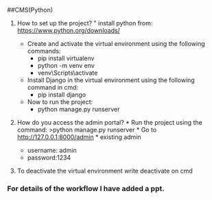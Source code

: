 ##CMS(Python)

1. How to set up the project?
    " install python from: https://www.python.org/downloads/
    
    * Create and activate the virtual environment using the following commands:
      - pip install virtualenv
      - python -m venv env
      - venv\Scripts\activate 
    * Install Django in the virtual environment using the following command in cmd:
      - pip install django
    * Now to run the project:
      - python manage.py runserver 
   

2.   How do you access the admin portal?
    * Run the project using the command: >python manage.py runserver
    * Go to http://127.0.0.1:8000/admin
    * existing admin
        - username: admin
        - password:1234
        
3. To deactivate the virtual environment write deactivate on cmd


### For details of the workflow I have added a ppt.
